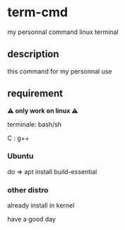 # term-cmd
<p>my personnal command linux terminal</p>

## description
<p>this command for my personnal use</p>

## requirement
<strong> ⚠ only work on linux ⚠ </strong>

<p>terminale: bash/sh<p>
<p>C : g++</p>

### Ubuntu
<p>do => apt install build-essential</p>

### other distro
<p>already install in kernel</p>

<p>have a good day</p>
